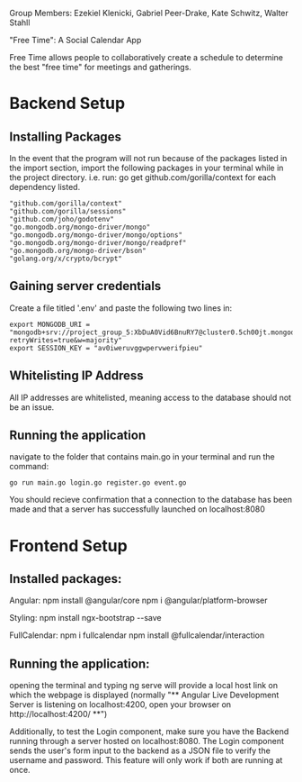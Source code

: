 Group Members: 
Ezekiel Klenicki,
Gabriel Peer-Drake,
Kate Schwitz,
Walter Stahll

"Free Time": A Social Calendar App

Free Time allows people to collaboratively create a schedule to determine the best "free time" for meetings and gatherings. 

# Backend Setup
## Installing Packages

In the event that the program will not run because of the packages listed in the import section, import the following packages in your terminal while in the project directory. i.e. run: go get github.com/gorilla/context for each dependency listed.

```
"github.com/gorilla/context"
"github.com/gorilla/sessions"
"github.com/joho/godotenv"
"go.mongodb.org/mongo-driver/mongo"
"go.mongodb.org/mongo-driver/mongo/options"
"go.mongodb.org/mongo-driver/mongo/readpref"
"go.mongodb.org/mongo-driver/bson"
"golang.org/x/crypto/bcrypt"

```

## Gaining server credentials

Create a file titled '.env' and paste the following two lines in:

```
export MONGODB_URI = "mongodb+srv://project_group_5:XbDuA0Vid6BnuRY7@cluster0.5ch00jt.mongodb.net/?retryWrites=true&w=majority"
export SESSION_KEY = "av0iweruvggwpervwerifpieu"
```

## Whitelisting IP Address

All IP addresses are whitelisted, meaning access to the database should not be an issue.

## Running the application

navigate to the folder that contains main.go in your terminal and run the command:

```
go run main.go login.go register.go event.go
```
You should recieve confirmation that a connection to the database has been made and that a server has successfully launched on localhost:8080

# Frontend Setup
## Installed packages:
Angular:
npm install @angular/core
npm i @angular/platform-browser

Styling:
npm install ngx-bootstrap --save

FullCalendar:
npm i fullcalendar
npm install @fullcalendar/interaction

## Running the application:
opening the terminal and typing ng serve will provide a local host link on which the webpage is displayed (normally "** Angular Live Development Server is listening on localhost:4200, open your browser on http://localhost:4200/ **")

Additionally, to test the Login component, make sure you have the Backend running through a server hosted on localhost:8080. The Login component sends the user's form input to the backend as a JSON file to verify the username and password. This feature will only work if both are running at once.
